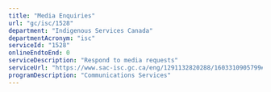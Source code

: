 ```yaml
---
title: "Media Enquiries"
url: "gc/isc/1528"
department: "Indigenous Services Canada"
departmentAcronym: "isc"
serviceId: "1528"
onlineEndtoEnd: 0
serviceDescription: "Respond to media requests"
serviceUrl: "https://www.sac-isc.gc.ca/eng/1291132820288/1603310905799#sec3,https://www.rcaanc-cirnac.gc.ca/eng/1603225519672/1603310558983#sec2"
programDescription: "Communications Services"
---
```

